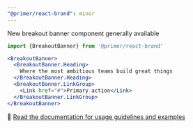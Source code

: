 ```yaml
---
"@primer/react-brand": minor
---
```


New breakout banner component generally available

```js
import {BreakoutBanner} from '@primer/react-brand'
```

```jsx
<BreakoutBanner>
  <BreakoutBanner.Heading>
    Where the most ambitious teams build great things
  </BreakoutBanner.Heading>
  <BreakoutBanner.LinkGroup>
    <Link href="#">Primary action</Link>
  </BreakoutBanner.LinkGroup>
</BreakoutBanner>
```

:link: [Read the documentation for usage guidelines and examples](https://primer.style/brand/components/BreakoutBanner)
